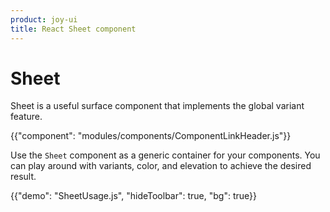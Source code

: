 ```yaml
---
product: joy-ui
title: React Sheet component
---
```


# Sheet

<p class="description">Sheet is a useful surface component that implements the global variant feature.</p>

{{"component": "modules/components/ComponentLinkHeader.js"}}

Use the `Sheet` component as a generic container for your components.
You can play around with variants, color, and elevation to achieve the desired result.

{{"demo": "SheetUsage.js", "hideToolbar": true, "bg": true}}

